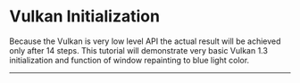 # Vulkan Initialization

Because the Vulkan is very low level API the actual result will be achieved only after 14 steps. This tutorial will demonstrate very basic Vulkan 1.3 initialization and function of window repainting to blue light color.

---
